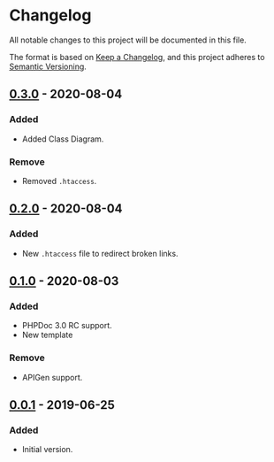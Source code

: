 # Changelog
All notable changes to this project will be documented in this file.

The format is based on [Keep a Changelog](https://keepachangelog.com/en/1.0.0/),
and this project adheres to [Semantic Versioning](https://semver.org/spec/v2.0.0.html).

## [0.3.0] - 2020-08-04
### Added
- Added Class Diagram.
### Remove
- Removed `.htaccess`.

## [0.2.0] - 2020-08-04
### Added
- New `.htaccess` file to redirect broken links.

## [0.1.0] - 2020-08-03
### Added
- PHPDoc 3.0 RC support.
- New template
### Remove
- APIGen support.

## [0.0.1] - 2019-06-25
### Added
- Initial version.

[Unreleased]: https://github.com/woocommerce/code-reference-generator/compare/0.3.0...HEAD
[0.3.0]: https://github.com/woocommerce/code-reference-generator/compare/0.2.0...0.3.0
[0.2.0]: https://github.com/woocommerce/code-reference-generator/compare/0.1.0...0.2.0
[0.1.0]: https://github.com/woocommerce/code-reference-generator/compare/0.0.1...0.1.0
[0.0.1]: https://github.com/woocommerce/code-reference-generator/compare/749f431...0.0.1
